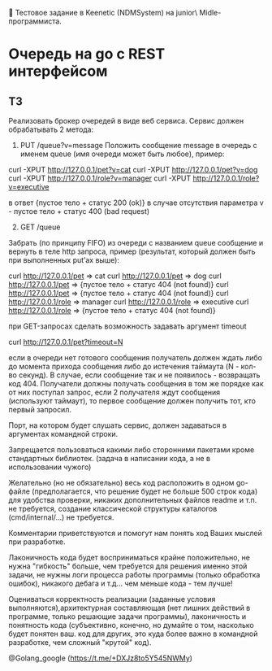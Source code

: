 👣 Тестовое задание в Keenetic (NDMSystem) на junior\ Midle- программиста.

# Очередь на go с REST интерфейсом

## ТЗ

Реализовать брокер очередей в виде веб сервиса. Сервис должен обрабатывать 2 метода:

1. PUT /queue?v=message
    Положить сообщение message в очередь с именем queue (имя очереди может
    быть любое), пример:

curl -XPUT http://127.0.0.1/pet?v=cat
curl -XPUT http://127.0.0.1/pet?v=dog
curl -XPUT http://127.0.0.1/role?v=manager
curl -XPUT http://127.0.0.1/role?v=executive

в ответ {пустое тело + статус 200 (ok)}
в случае отсутствия параметра v - пустое тело + статус 400 (bad request)

2. GET /queue

Забрать (по принципу FIFO) из очереди с названием queue сообщение и вернуть в теле http запроса, пример (результат, который должен быть при выполненных put’ах выше):

curl http://127.0.0.1/pet => cat
curl http://127.0.0.1/pet => dog
curl http://127.0.0.1/pet => {пустое тело + статус 404 (not found)}
curl http://127.0.0.1/pet => {пустое тело + статус 404 (not found)}
curl http://127.0.0.1/role => manager
curl http://127.0.0.1/role => executive
curl http://127.0.0.1/role => {пустое тело + статус 404 (not found)}

при GET-запросах сделать возможность задавать аргумент timeout

curl http://127.0.0.1/pet?timeout=N

если в очереди нет готового сообщения получатель должен ждать либо до момента прихода сообщения либо до истечения таймаута (N - кол-во секунд). В случае, если сообщение так и не появилось - возвращать код 404. Получатели должны получать сообщения в том же порядке как от них поступал запрос, если 2 получателя ждут сообщения (используют таймаут), то первое сообщение должен получить тот, кто первый запросил.

Порт, на котором будет слушать сервис, должен задаваться в аргументах командной строки.

Запрещается пользоваться какими либо сторонними пакетами кроме стандартных библиотек. (задача в написании кода, а не в использовании чужого)

Желательно (но не обязательно) весь код расположить в одном go-файле (предполагается, что решение будет не больше 500 строк кода) для удобства проверки, никаких дополнительных файлов readme и т.п. не требуется, создание классической структуры каталогов (cmd/internal/...) не требуется.

Комментарии приветствуются и помогут нам понять ход Ваших мыслей при разработке.

Лаконичность кода будет восприниматься крайне положительно, не нужна "гибкость" больше, чем требуется для решения именно этой задачи, не нужны логи процесса работы программы (только обработка ошибок), никакого дебага и т.д... чем меньше кода - тем лучше!

Оцениваться корректность реализации (заданные условия выполняются),архитектурная составляющая (нет лишних действий в программе, только
решающие задачи программы), лаконичность и понятность кода (субъективно, конечно, но думайте о том, насколько будет понятен ваш. код для других, это куда более важно в командной разработке, чем сложный "крутой" код).

@Golang_google (https://t.me/+DXJz8to5Y545NWMy)